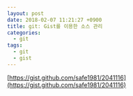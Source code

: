 ```yaml
---
layout: post
date: 2018-02-07 11:21:27 +0900
title: git: Gist를 이용한 소스 관리
categories:
  - git
tags:
  - git
  - gist
---
```


[https://gist.github.com/safe1981/2041116](https://gist.github.com/safe1981/2041116)
